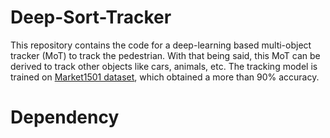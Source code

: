 # Deep-Sort-Tracker

This repository contains the code for a deep-learning based multi-object tracker (MoT) to track the pedestrian. With that being said, this MoT can be derived to track other objects like cars, animals, etc. The tracking model is trained on [Market1501 dataset](https://www.kaggle.com/datasets/pengcw1/market-1501), which obtained a more than 90% accuracy.

# Dependency
